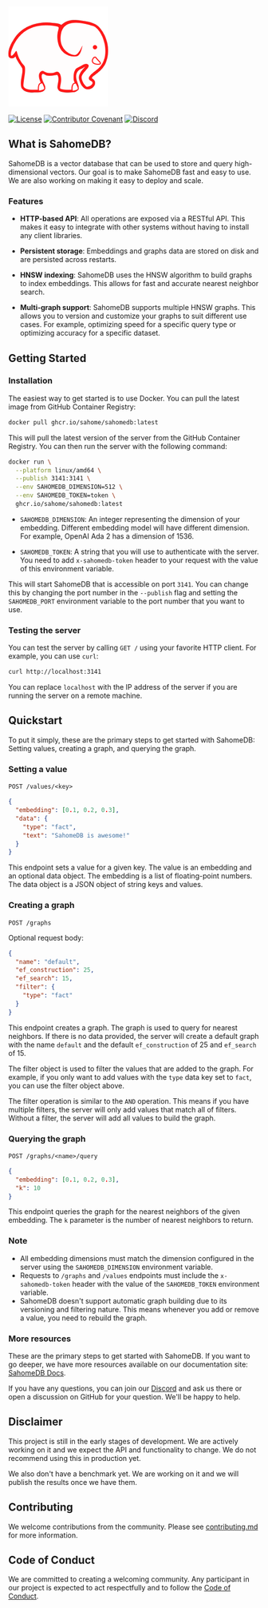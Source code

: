 ![Oasys](/assets/banner.png)

[![License](https://img.shields.io/badge/License-Apache_2.0-blue.svg?style=for-the-badge)](https://opensource.org/licenses/Apache-2.0)
[![Contributor Covenant](https://img.shields.io/badge/Contributor%20Covenant-2.1-4baaaa.svg?style=for-the-badge)](/docs/code_of_conduct.md)
[![Discord](https://img.shields.io/discord/1182432298382131200?logo=discord&logoColor=%23ffffff&label=Discord&style=for-the-badge)](https://discord.gg/bDhQrkqNdsP4)

## What is SahomeDB?

SahomeDB is a vector database that can be used to store and query high-dimensional vectors. Our goal is to make SahomeDB fast and easy to use. We are also working on making it easy to deploy and scale.

### Features

- **HTTP-based API**: All operations are exposed via a RESTful API. This makes it easy to integrate with other systems without having to install any client libraries.

- **Persistent storage**: Embeddings and graphs data are stored on disk and are persisted across restarts.

- **HNSW indexing**: SahomeDB uses the HNSW algorithm to build graphs to index embeddings. This allows for fast and accurate nearest neighbor search.

- **Multi-graph support**: SahomeDB supports multiple HNSW graphs. This allows you to version and customize your graphs to suit different use cases. For example, optimizing speed for a specific query type or optimizing accuracy for a specific dataset.

## Getting Started

### Installation

The easiest way to get started is to use Docker. You can pull the latest image from GitHub Container Registry:

```bash
docker pull ghcr.io/sahome/sahomedb:latest
```

This will pull the latest version of the server from the GitHub Container Registry. You can then run the server with the following command:

```bash
docker run \
  --platform linux/amd64 \
  --publish 3141:3141 \
  --env SAHOMEDB_DIMENSION=512 \
  --env SAHOMEDB_TOKEN=token \
  ghcr.io/sahome/sahomedb:latest
```

- `SAHOMEDB_DIMENSION`: An integer representing the dimension of your embedding. Different embedding model will have different dimension. For example, OpenAI Ada 2 has a dimension of 1536.

- `SAHOMEDB_TOKEN`: A string that you will use to authenticate with the server. You need to add `x-sahomedb-token` header to your request with the value of this environment variable.

This will start SahomeDB that is accessible on port `3141`. You can change this by changing the port number in the `--publish` flag and setting the `SAHOMEDB_PORT` environment variable to the port number that you want to use.

### Testing the server

You can test the server by calling `GET /` using your favorite HTTP client. For example, you can use `curl`:

```bash
curl http://localhost:3141
```

You can replace `localhost` with the IP address of the server if you are running the server on a remote machine.

## Quickstart

To put it simply, these are the primary steps to get started with SahomeDB: Setting values, creating a graph, and querying the graph.

### Setting a value

```
POST /values/<key>
```

```json
{
  "embedding": [0.1, 0.2, 0.3],
  "data": {
    "type": "fact",
    "text": "SahomeDB is awesome!"
  }
}
```

This endpoint sets a value for a given key. The value is an embedding and an optional data object. The embedding is a list of floating-point numbers. The data object is a JSON object of string keys and values.

### Creating a graph

```
POST /graphs
```

Optional request body:

```json
{
  "name": "default",
  "ef_construction": 25,
  "ef_search": 15,
  "filter": {
    "type": "fact"
  }
}
```

This endpoint creates a graph. The graph is used to query for nearest neighbors. If there is no data provided, the server will create a default graph with the name `default` and the default `ef_construction` of 25 and `ef_search` of 15.

The filter object is used to filter the values that are added to the graph. For example, if you only want to add values with the `type` data key set to `fact`, you can use the filter object above.

The filter operation is similar to the `AND` operation. This means if you have multiple filters, the server will only add values that match all of filters. Without a filter, the server will add all values to build the graph.

### Querying the graph

```
POST /graphs/<name>/query
```

```json
{
  "embedding": [0.1, 0.2, 0.3],
  "k": 10
}
```

This endpoint queries the graph for the nearest neighbors of the given embedding. The `k` parameter is the number of nearest neighbors to return.

### Note

- All embedding dimensions must match the dimension configured in the server using the `SAHOMEDB_DIMENSION` environment variable.
- Requests to `/graphs` and `/values` endpoints must include the `x-sahomedb-token` header with the value of the `SAHOMEDB_TOKEN` environment variable.
- SahomeDB doesn't support automatic graph building due to its versioning and filtering nature. This means whenever you add or remove a value, you need to rebuild the graph.

### More resources

These are the primary steps to get started with SahomeDB. If you want to go deeper, we have more resources available on our documentation site: [SahomeDB Docs](https://www.sahometech.com/docs).

If you have any questions, you can join our [Discord](https://discord.gg/bDhQrkqNP4) and ask us there or open a discussion on GitHub for your question. We'll be happy to help.

## Disclaimer

This project is still in the early stages of development. We are actively working on it and we expect the API and functionality to change. We do not recommend using this in production yet.

We also don't have a benchmark yet. We are working on it and we will publish the results once we have them.

## Contributing

We welcome contributions from the community. Please see [contributing.md](/docs/contributing.md) for more information.

## Code of Conduct

We are committed to creating a welcoming community. Any participant in our project is expected to act respectfully and to follow the [Code of Conduct](/docs/code_of_conduct.md).